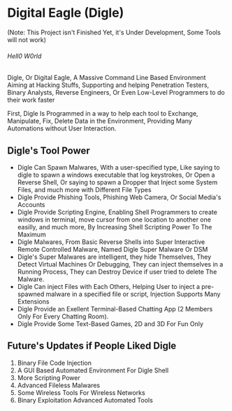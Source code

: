 <h1> Digital Eagle (Digle) </h1> (Note: This Project isn't Finished Yet, it's Under Development, Some Tools will not work)
<h6> Hell0 W0rld </h6>
Digle, Or Digital Eagle, A Massive Command Line Based Environment Aiming at Hacking Stuffs, Supporting and helping Penetration Testers, Binary Analysts, Reverse Engineers, Or Even Low-Level Programmers to do their work faster

First, Digle Is Programmed in a way to help each tool to Exchange, Manipulate, Fix, Delete Data in the Environment, Providing Many Automations without User Interaction.

<h2>Digle's Tool Power</h2>
<ul>
  <li> Digle Can Spawn Malwares, With a user-specified type, Like saying to digle to spawn a windows executable that log keystrokes, Or Open a Reverse Shell, Or saying to spawn a Dropper that Inject some System Files, and much more with Different File Types</h4>
  </li>
  <li> Digle Provide Phishing Tools, Phishing Web Camera, Or Social Media's Accounts</li>
  <li> Digle Provide Scripting Engine, Enabling Shell Programmers to create windows in terminal, move cursor from one location to another one easilly, and much more, By Increasing Shell Scripting Power To The Maximum</li>
  <li> Digle Malwares, From Basic Reverse Shells into Super Interactive Remote Controlled Malware, Named Digle Super Malware Or DSM</li>
  <li> Digle's Super Malwares are intelligent, they hide Themselves, They Detect Virtual Machines Or Debugging, They can inject themselves in a Running Process, They can Destroy Device if user tried to delete The Malware.</li>
  <li> Digle Can inject Files with Each Others, Helping User to inject a pre-spawned malware in a specified file or script, Injection Supports Many Extensions</li>
  <li> Digle Provide an Exellent Terminal-Based Chatting App (2 Members Only For Every Chatting Room).</li>
  <li> Digle Provide Some Text-Based Games, 2D and 3D For Fun Only</li>
</ul>
<h2>Future's Updates if People Liked Digle</h2>
<ol>
  <li> Binary File Code Injection</li> 
  <li> A GUI Based Automated Environment For Digle Shell</li>
  <li> More Scripting Power</li>
  <li> Advanced Fileless Malwares</li>
  <li> Some Wireless Tools For Wireless Networks</li>
  <li> Binary Exploitation Advanced Automated Tools </li>
</ol>
